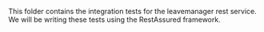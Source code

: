This folder contains the integration tests for the 
leavemanager rest service. We will be writing these
tests using the RestAssured framework.

